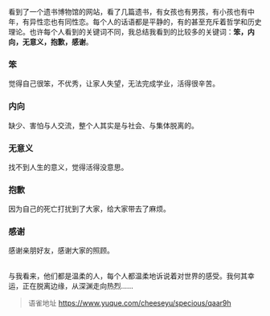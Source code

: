看到了一个遗书博物馆的网站，看了几篇遗书，有女孩也有男孩，有小孩也有中年，有异性恋也有同性恋。每个人的话语都是平静的，有的甚至充斥着哲学和历史理论。也许每个人看到的关键词不同，我总结我看到的比较多的关键词：**笨，内向，无意义，抱歉，感谢**。

### 笨

觉得自己很笨，不优秀，让家人失望，无法完成学业，活得很辛苦。

### 内向

缺少、害怕与人交流，整个人其实是与社会、与集体脱离的。

### 无意义

找不到人生的意义，觉得活得没意思。

### 抱歉

因为自己的死亡打扰到了大家，给大家带去了麻烦。

### 感谢

感谢亲朋好友，感谢大家的照顾。  
​

与我看来，他们都是温柔的人，每个人都温柔地诉说着对世界的感受。我何其幸运，正在脱离边缘，从深渊走向热烈......
  
> 语雀地址 https://www.yuque.com/cheeseyu/specious/qaar9h